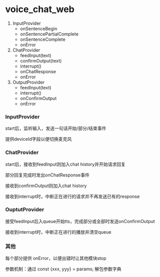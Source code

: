 # voice_chat_web

1. InputProvider
   - onSentenceBegin
   - onSentencePartialComplete
   - onSentenceComplete
   - onError
2. ChatProvider
   - feedInput(text)
   - confirmOutput(text)
   - interrupt()
   - onChatResponse
   - onError
3. OutputProvider
   - feedInput(text)
   - interrupt()
   - onConfirmOutput
   - onError

### InputProvider

start后，监听输入，发送一句话开始/部分/结束事件

提供deviceId字段以便切换麦克风

### ChatProvider

start后，接收到feedInput则加入chat history并开始请求回复

部分回复完成时发出onChatResponse事件

接收到confirmOutput则加入chat history

接收到interrupt时，中断正在进行的请求并不再发送已有的response

### OuptutProvider

接受feedInput后入queue开始tts，完成部分或全部时发送onConfirmOutput

接收到interrupt时，中断正在进行的播放并清空queue

### 其他

每个部分提供 onError，以便出错时让其他模块stop

参数机制：通过 const {xxx, yyy} = params; 解包参数字典